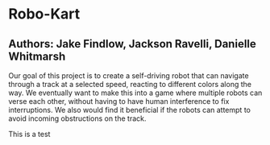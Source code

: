 # Robo-Kart
## Authors: Jake Findlow, Jackson Ravelli, Danielle Whitmarsh

Our goal of this project is to create a self-driving robot that can navigate through a track at a selected speed, 
reacting to different colors along the way. We eventually want to make this into a game where multiple robots can verse each other, 
without having to have human interference to fix interruptions.
We also would find it beneficial if the robots can attempt to avoid incoming obstructions on the track.

This is a test

